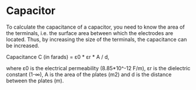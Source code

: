 # Capacitor
To calculate the capacitance of a capacitor, you need to know the area of the terminals, i.e. the surface area between which the electrodes are located. Thus, by increasing the size of the terminals, the capacitance can be increased.

Capacitance C (in farads) = ε0 * εr * A / d,

where ε0 is the electrical permeability (8.85*10^-12 F/m), εr is the dielectric constant (1-∞), A is the area of the plates (m2) and d is the distance between the plates (m).

